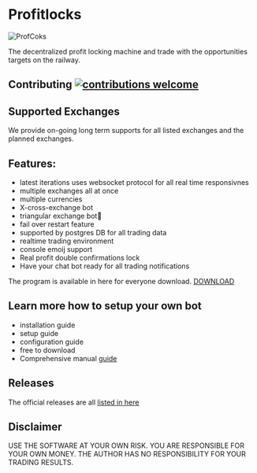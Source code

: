 # Profitlocks

![ProfCoks](https://user-images.githubusercontent.com/629338/36960338-93be8f56-2081-11e8-9588-114d8b34c145.png)

The decentralized profit locking machine and trade with the opportunities targets on the railway.

## Contributing [![contributions welcome](https://img.shields.io/badge/contributions-welcome-brightgreen.svg?style=flat)](https://github.com/tokenchain/profitlocks/issues)
## Supported Exchanges
We provide on-going long term supports for all listed exchanges and the planned exchanges.

## Features:
* latest iterations uses websocket protocol for all real time responsivnes
* multiple exchanges all at once
* multiple currencies
* X-cross-exchange bot
* triangular exchange bot🤖 
* fail over restart feature
* supported by postgres DB for all trading data
* realtime trading environment
* console emoij support
* Real profit double confirmations lock
* Have your chat bot ready for all trading notifications

The program is available in here for everyone download. [DOWNLOAD](https://mega.nz/#F!Nop0FBSb!6PA8eV9mxzGg0f1IPFC_aw)

## Learn more how to setup your own bot
- installation guide
- setup guide
- configuration guide
- free to download
- Comprehensive manual [guide](https://github.com/tokenchain/profitlocks/wiki)

## Releases
The official releases are all [listed in here](https://github.com/tokenchain/Profitlocks/releases)

## Disclaimer
USE THE SOFTWARE AT YOUR OWN RISK. YOU ARE RESPONSIBLE FOR YOUR OWN MONEY. THE AUTHOR HAS NO RESPONSIBILITY FOR YOUR TRADING RESULTS.
